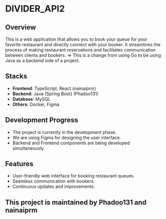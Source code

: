 # DIVIDER_API2

## Overview

This is a web application that allows you to book your queue for your favorite restaurant and directly connect with your booker. It streamlines the process of making restaurant reservations and facilitates communication between clients and bookers. => This is a change from using Go to be using Java as a backend side of a project.

## Stacks

- **Frontend**: TypeScript, React (nainaiprm)
- **Backend**: Java (Spring Boot) (Phadoo131)
- **Database**: MySQL
- **Others**: Docker, Figma

## Development Progress

- The project is currently in the development phase.
- We are using Figma for designing the user interface.
- Backend and Frontend components are being developed simultaneously.

## Features

- User-friendly web interface for booking restaurant queues.
- Seamless communication with bookers.
- Continuous updates and improvements.

## This project is maintained by Phadoo131 and nainaiprm
